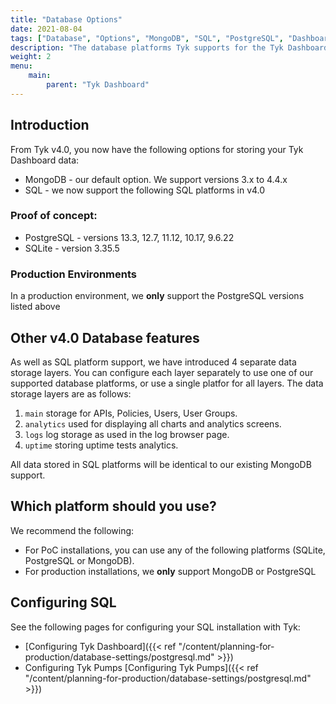 ```yaml
---
title: "Database Options"
date: 2021-08-04
tags: ["Database", "Options", "MongoDB", "SQL", "PostgreSQL", "Dashboard"]
description: "The database platforms Tyk supports for the Tyk Dashboard"
weight: 2
menu: 
    main:
        parent: "Tyk Dashboard"
---
```


## Introduction
From Tyk v4.0, you now have the following options for storing your Tyk Dashboard data:

* MongoDB - our default option. We support versions 3.x to 4.4.x
* SQL - we now support the following SQL platforms in v4.0

### Proof of concept:
  * PostgreSQL - versions 13.3, 12.7, 11.12, 10.17, 9.6.22
  * SQLite - version 3.35.5

### Production Environments

In a production environment, we **only** support the PostgreSQL versions listed above

## Other v4.0 Database features

As well as SQL platform support, we have introduced 4 separate data storage layers. You can configure each layer separately to use one of our supported database platforms, or use a single platfor for all layers. The data storage layers are as follows:
1. `main` storage for APIs, Policies, Users, User Groups.
2. `analytics` used for displaying all charts and analytics screens.
3. `logs` log storage as used in the log browser page.
4. `uptime` storing uptime tests analytics.

All data stored in SQL platforms will be identical to our existing MongoDB support.

## Which platform should you use?

We recommend the following:

* For PoC installations, you can use any of the following platforms (SQLite, PostgreSQL or MongoDB).
* For production installations, we **only** support MongoDB or PostgreSQL

## Configuring SQL

See the following pages for configuring your SQL installation with Tyk:

* [Configuring Tyk Dashboard]({{< ref "/content/planning-for-production/database-settings/postgresql.md" >}})
* Configuring Tyk Pumps [Configuring Tyk Pumps]({{< ref "/content/planning-for-production/database-settings/postgresql.md" >}})
